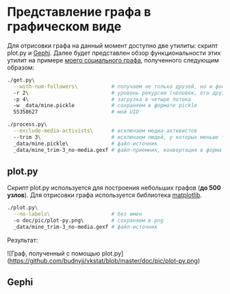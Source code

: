 # Представление графа в графическом виде

Для отрисовки графа на данный момент доступно две утилиты:
скрипт plot.py и [Gephi](http://gephi.github.io/).
Далее будет представлен обзор функциональности этих утилит
на примере [моего социального графа](https://vk.com/budnyjj),
полученного следующим образом:
```bash
./get.py\
  --with-num-followers\           # получаем не только друзей, но и фоллловеров 
  -r 2\                           # уровень рекурсии (человек, его друзья, друзья его друзей)
  -p 4\                           # загрузка в четыре потока
  -w _data/mine.pickle            # сохраняем в формате pickle
  55358627                        # мой UID

./process.py\
  --exclude-media-activists\      # исключаем медиа-активистов
  --trim 3\                       # исключаем людей, у которых меньше трех связей в графе
  _data/mine.pickle\              # файл-источник
  _data/mine_trim-3_no-media.gexf # файл-приемник, конвертация в формат GEXF
```

## plot.py

Скрипт plot.py используется для построения небольших графов
(**до 500 узлов**). Для отрисовки графа используется библиотека
[matplotlib](http://matplotlib.org/).

```bash
./plot.py\
  --no-labels\                    # без имен
  -o doc/pic/plot-py.png\         # сохраняем в png
  _data/mine_trim-3_no-media.gexf # файл-источник
```

Результат:

![Граф, полученный с помощью plot.py]
(https://github.com/budnyjj/vkstat/blob/master/doc/pic/plot-py.png)

## Gephi
